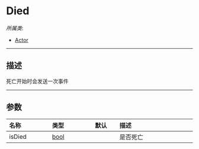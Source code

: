 # Died

*所属类*:
* [Actor](/Api/Classes/Role/Actor.md)
------------------------------------------------------------------------------------------
## 描述

死亡开始时会发送一次事件

------------------------------------------------------------------------------------------
## 参数

|<div style="width:100px">名称</div>|<div style="width:100px">类型</div>|<div style="width:50px">默认</div>|<div style="width:350px">描述</div>|
|:---|:---|:---|:---|
|isDied|[bool](/Api/DataType/Bool.md)||是否死亡|
